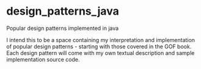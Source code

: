 # design_patterns_java
Popular design patterns implemented in java

I intend this to be a space containing my interpretation and implementation of popular design patterns - starting with those covered in the GOF book. Each design pattern will come with my own textual description and sample implementation source code.
